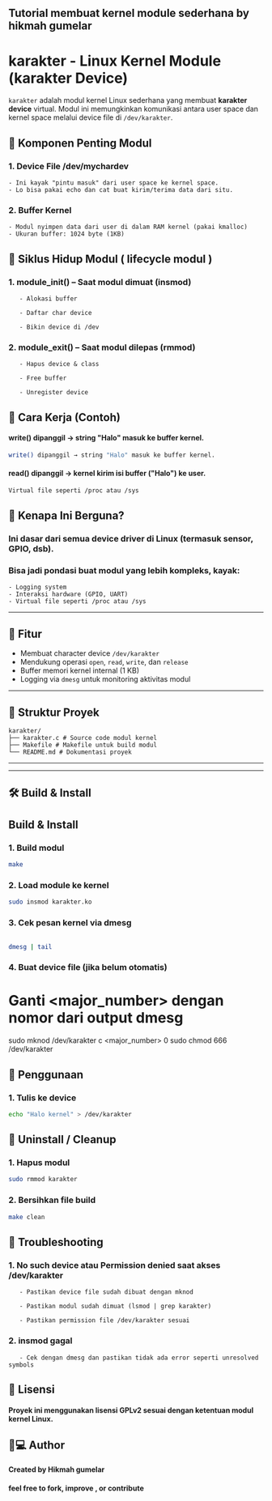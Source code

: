 ## Tutorial membuat kernel module sederhana by hikmah gumelar


# karakter - Linux Kernel Module (karakter Device)

`karakter` adalah modul kernel Linux sederhana yang membuat **karakter device** virtual. Modul ini memungkinkan komunikasi antara user space dan kernel space melalui device file di `/dev/karakter`.
## 🧩 Komponen Penting Modul

### 1. Device File /dev/mychardev
    - Ini kayak "pintu masuk" dari user space ke kernel space.
    - Lo bisa pakai echo dan cat buat kirim/terima data dari situ.
### 2. Buffer Kernel
    - Modul nyimpen data dari user di dalam RAM kernel (pakai kmalloc)
    - Ukuran buffer: 1024 byte (1KB)


## 🔁 Siklus Hidup Modul ( lifecycle modul )


### 1. module_init() – Saat modul dimuat (insmod)

       - Alokasi buffer

       - Daftar char device

       - Bikin device di /dev

### 2. module_exit() – Saat modul dilepas (rmmod)

       - Hapus device & class

       - Free buffer

       - Unregister device


## 🧪 Cara Kerja (Contoh)


#### write() dipanggil → string "Halo" masuk ke buffer kernel.

```bash
write() dipanggil → string "Halo" masuk ke buffer kernel.
```

#### read() dipanggil → kernel kirim isi buffer ("Halo") ke user.
```bash
Virtual file seperti /proc atau /sys
```

## 🧠 Kenapa Ini Berguna?

### Ini dasar dari semua device driver di Linux (termasuk sensor, GPIO, dsb).
### Bisa jadi pondasi buat modul yang lebih kompleks, kayak:
    - Logging system
    - Interaksi hardware (GPIO, UART)
    - Virtual file seperti /proc atau /sys



---

## 🧰 Fitur

- Membuat character device `/dev/karakter`
- Mendukung operasi `open`, `read`, `write`, dan `release`
- Buffer memori kernel internal (1 KB)
- Logging via `dmesg` untuk monitoring aktivitas modul

---

## 📁 Struktur Proyek
```text
karakter/
├── karakter.c # Source code modul kernel
├── Makefile # Makefile untuk build modul
└── README.md # Dokumentasi proyek
```

---

---

## 🛠️ Build & Install

##  Build & Install

### 1. Build modul

```bash
make
```

### 2. Load module ke kernel

```bash
sudo insmod karakter.ko
```

### 3. Cek pesan kernel via dmesg

```bash

dmesg | tail
```

### 4. Buat device file (jika belum otomatis)

# Ganti <major_number> dengan nomor dari output dmesg
sudo mknod /dev/karakter c <major_number> 0
sudo chmod 666 /dev/karakter

## 🚀 Penggunaan

### 1. Tulis ke device
```bash
echo "Halo kernel" > /dev/karakter
```
## 🧼 Uninstall / Cleanup

### 1. Hapus modul

```bash
sudo rmmod karakter
```
### 2. Bersihkan file build

```bash
make clean
```

## 🐛 Troubleshooting

### 1. No such device atau Permission denied saat akses /dev/karakter

       - Pastikan device file sudah dibuat dengan mknod

       - Pastikan modul sudah dimuat (lsmod | grep karakter)

       - Pastikan permission file /dev/karakter sesuai

### 2. insmod gagal

       - Cek dengan dmesg dan pastikan tidak ada error seperti unresolved symbols


## 📄 Lisensi

#### Proyek ini menggunakan lisensi GPLv2 sesuai dengan ketentuan modul kernel Linux.


## 👨💻 Author

#### Created by Hikmah gumelar
#### feel free to fork, improve , or contribute


